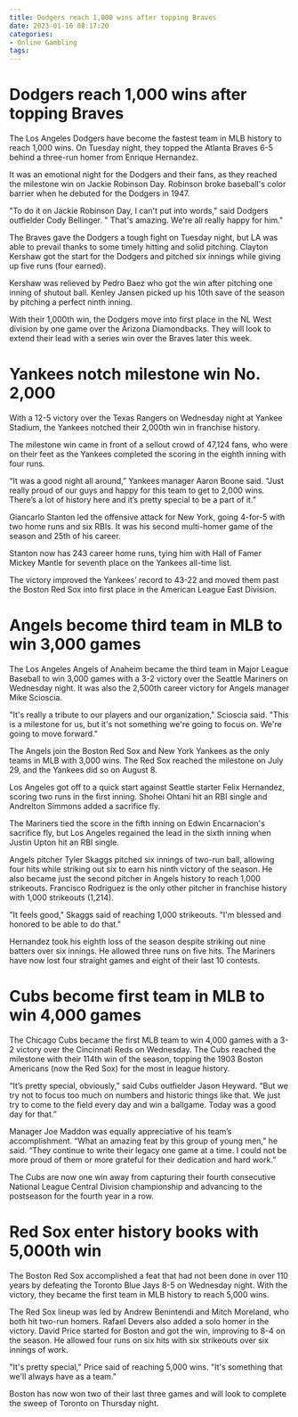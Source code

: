 ```yaml
---
title: Dodgers reach 1,000 wins after topping Braves
date: 2023-01-16 08:17:20
categories:
- Online Gambling
tags:
---
```



#  Dodgers reach 1,000 wins after topping Braves

The Los Angeles Dodgers have become the fastest team in MLB history to reach 1,000 wins. On Tuesday night, they topped the Atlanta Braves 6-5 behind a three-run homer from Enrique Hernandez.

It was an emotional night for the Dodgers and their fans, as they reached the milestone win on Jackie Robinson Day. Robinson broke baseball's color barrier when he debuted for the Dodgers in 1947.

"To do it on Jackie Robinson Day, I can't put into words," said Dodgers outfielder Cody Bellinger. " That's amazing. We're all really happy for him."

The Braves gave the Dodgers a tough fight on Tuesday night, but LA was able to prevail thanks to some timely hitting and solid pitching. Clayton Kershaw got the start for the Dodgers and pitched six innings while giving up five runs (four earned).

Kershaw was relieved by Pedro Baez who got the win after pitching one inning of shutout ball. Kenley Jansen picked up his 10th save of the season by pitching a perfect ninth inning.

With their 1,000th win, the Dodgers move into first place in the NL West division by one game over the Arizona Diamondbacks. They will look to extend their lead with a series win over the Braves later this week.

#  Yankees notch milestone win No. 2,000

With a 12-5 victory over the Texas Rangers on Wednesday night at Yankee Stadium, the Yankees notched their 2,000th win in franchise history.

The milestone win came in front of a sellout crowd of 47,124 fans, who were on their feet as the Yankees completed the scoring in the eighth inning with four runs.

“It was a good night all around,” Yankees manager Aaron Boone said. “Just really proud of our guys and happy for this team to get to 2,000 wins. There’s a lot of history here and it’s pretty special to be a part of it.”

Giancarlo Stanton led the offensive attack for New York, going 4-for-5 with two home runs and six RBIs. It was his second multi-homer game of the season and 25th of his career.

Stanton now has 243 career home runs, tying him with Hall of Famer Mickey Mantle for seventh place on the Yankees all-time list.

The victory improved the Yankees’ record to 43-22 and moved them past the Boston Red Sox into first place in the American League East Division.

#  Angels become third team in MLB to win 3,000 games

The Los Angeles Angels of Anaheim became the third team in Major League Baseball to win 3,000 games with a 3-2 victory over the Seattle Mariners on Wednesday night. It was also the 2,500th career victory for Angels manager Mike Scioscia.

"It's really a tribute to our players and our organization," Scioscia said. "This is a milestone for us, but it's not something we're going to focus on. We're going to move forward."

The Angels join the Boston Red Sox and New York Yankees as the only teams in MLB with 3,000 wins. The Red Sox reached the milestone on July 29, and the Yankees did so on August 8.

Los Angeles got off to a quick start against Seattle starter Felix Hernandez, scoring two runs in the first inning. Shohei Ohtani hit an RBI single and Andrelton Simmons added a sacrifice fly.

The Mariners tied the score in the fifth inning on Edwin Encarnacion's sacrifice fly, but Los Angeles regained the lead in the sixth inning when Justin Upton hit an RBI single.

Angels pitcher Tyler Skaggs pitched six innings of two-run ball, allowing four hits while striking out six to earn his ninth victory of the season. He also became just the second pitcher in Angels history to reach 1,000 strikeouts. Francisco Rodriguez is the only other pitcher in franchise history with 1,000 strikeouts (1,214).

"It feels good," Skaggs said of reaching 1,000 strikeouts. "I'm blessed and honored to be able to do that."

Hernandez took his eighth loss of the season despite striking out nine batters over six innings. He allowed three runs on five hits. The Mariners have now lost four straight games and eight of their last 10 contests.

#  Cubs become first team in MLB to win 4,000 games

The Chicago Cubs became the first MLB team to win 4,000 games with a 3-2 victory over the Cincinnati Reds on Wednesday. The Cubs reached the milestone with their 114th win of the season, topping the 1903 Boston Americans (now the Red Sox) for the most in league history.

“It’s pretty special, obviously,” said Cubs outfielder Jason Heyward. “But we try not to focus too much on numbers and historic things like that. We just try to come to the field every day and win a ballgame. Today was a good day for that.”

Manager Joe Maddon was equally appreciative of his team’s accomplishment. “What an amazing feat by this group of young men,” he said. “They continue to write their legacy one game at a time. I could not be more proud of them or more grateful for their dedication and hard work.”

The Cubs are now one win away from capturing their fourth consecutive National League Central Division championship and advancing to the postseason for the fourth year in a row.

#  Red Sox enter history books with 5,000th win

The Boston Red Sox accomplished a feat that had not been done in over 110 years by defeating the Toronto Blue Jays 8-5 on Wednesday night. With the victory, they became the first team in MLB history to reach 5,000 wins.

The Red Sox lineup was led by Andrew Benintendi and Mitch Moreland, who both hit two-run homers. Rafael Devers also added a solo homer in the victory. David Price started for Boston and got the win, improving to 8-4 on the season. He allowed four runs on six hits with six strikeouts over six innings of work.

"It's pretty special," Price said of reaching 5,000 wins. "It's something that we'll always have as a team."

Boston has now won two of their last three games and will look to complete the sweep of Toronto on Thursday night.